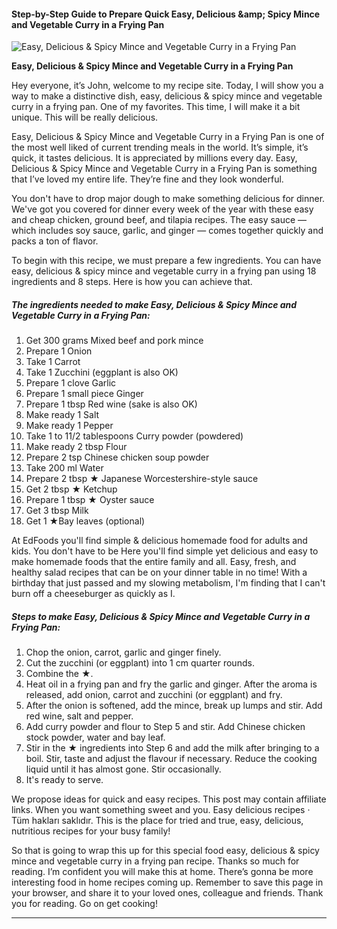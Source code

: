             

#### Step-by-Step Guide to Prepare Quick Easy, Delicious &amp;amp; Spicy Mince and Vegetable Curry in a Frying Pan

![Easy, Delicious &amp; Spicy Mince and Vegetable Curry in a Frying Pan](https://img-global.cpcdn.com/recipes/5878003151142912/751x532cq70/easy-delicious-spicy-mince-and-vegetable-curry-in-a-frying-pan-recipe-main-photo.jpg)

**Easy, Delicious &amp; Spicy Mince and Vegetable Curry in a Frying Pan**

Hey everyone, it’s John, welcome to my recipe site. Today, I will show you a way to make a distinctive dish, easy, delicious & spicy mince and vegetable curry in a frying pan. One of my favorites. This time, I will make it a bit unique. This will be really delicious.

Easy, Delicious & Spicy Mince and Vegetable Curry in a Frying Pan is one of the most well liked of current trending meals in the world. It’s simple, it’s quick, it tastes delicious. It is appreciated by millions every day. Easy, Delicious & Spicy Mince and Vegetable Curry in a Frying Pan is something that I’ve loved my entire life. They’re fine and they look wonderful.

You don't have to drop major dough to make something delicious for dinner. We've got you covered for dinner every week of the year with these easy and cheap chicken, ground beef, and tilapia recipes. The easy sauce — which includes soy sauce, garlic, and ginger — comes together quickly and packs a ton of flavor.

To begin with this recipe, we must prepare a few ingredients. You can have easy, delicious & spicy mince and vegetable curry in a frying pan using 18 ingredients and 8 steps. Here is how you can achieve that.

##### The ingredients needed to make Easy, Delicious & Spicy Mince and Vegetable Curry in a Frying Pan:

1.  Get 300 grams Mixed beef and pork mince
2.  Prepare 1 Onion
3.  Take 1 Carrot
4.  Take 1 Zucchini (eggplant is also OK)
5.  Prepare 1 clove Garlic
6.  Prepare 1 small piece Ginger
7.  Prepare 1 tbsp Red wine (sake is also OK)
8.  Make ready 1 Salt
9.  Make ready 1 Pepper
10.  Take 1 to 11/2 tablespoons Curry powder (powdered)
11.  Make ready 2 tbsp Flour
12.  Prepare 2 tsp Chinese chicken soup powder
13.  Take 200 ml Water
14.  Prepare 2 tbsp ★ Japanese Worcestershire-style sauce
15.  Get 2 tbsp ★ Ketchup
16.  Prepare 1 tbsp ★ Oyster sauce
17.  Get 3 tbsp Milk
18.  Get 1 ★Bay leaves (optional)

At EdFoods you'll find simple & delicious homemade food for adults and kids. You don't have to be Here you'll find simple yet delicious and easy to make homemade foods that the entire family and all. Easy, fresh, and healthy salad recipes that can be on your dinner table in no time! With a birthday that just passed and my slowing metabolism, I'm finding that I can't burn off a cheeseburger as quickly as I.

##### Steps to make Easy, Delicious & Spicy Mince and Vegetable Curry in a Frying Pan:

1.  Chop the onion, carrot, garlic and ginger finely.
2.  Cut the zucchini (or eggplant) into 1 cm quarter rounds.
3.  Combine the ★.
4.  Heat oil in a frying pan and fry the garlic and ginger. After the aroma is released, add onion, carrot and zucchini (or eggplant) and fry.
5.  After the onion is softened, add the mince, break up lumps and stir. Add red wine, salt and pepper.
6.  Add curry powder and flour to Step 5 and stir. Add Chinese chicken stock powder, water and bay leaf.
7.  Stir in the ★ ingredients into Step 6 and add the milk after bringing to a boil. Stir, taste and adjust the flavour if necessary. Reduce the cooking liquid until it has almost gone. Stir occasionally.
8.  It's ready to serve.

We propose ideas for quick and easy recipes. This post may contain affiliate links. When you want something sweet and you. Easy delicious recipes · Tüm hakları saklıdır. This is the place for tried and true, easy, delicious, nutritious recipes for your busy family!

So that is going to wrap this up for this special food easy, delicious & spicy mince and vegetable curry in a frying pan recipe. Thanks so much for reading. I’m confident you will make this at home. There’s gonna be more interesting food in home recipes coming up. Remember to save this page in your browser, and share it to your loved ones, colleague and friends. Thank you for reading. Go on get cooking!

* * *
